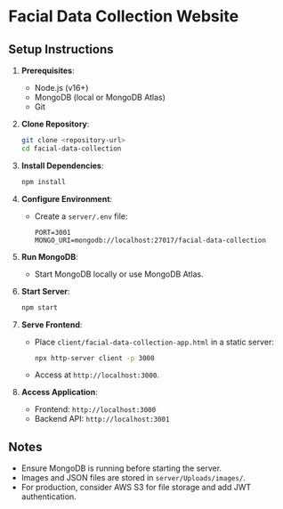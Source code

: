 # Facial Data Collection Website

## Setup Instructions

1. **Prerequisites**:
   - Node.js (v16+)
   - MongoDB (local or MongoDB Atlas)
   - Git

2. **Clone Repository**:
   ```bash
   git clone <repository-url>
   cd facial-data-collection
   ```

3. **Install Dependencies**:
   ```bash
   npm install
   ```

4. **Configure Environment**:
   - Create a `server/.env` file:
     ```env
     PORT=3001
     MONGO_URI=mongodb://localhost:27017/facial-data-collection
     ```

5. **Run MongoDB**:
   - Start MongoDB locally or use MongoDB Atlas.

6. **Start Server**:
   ```bash
   npm start
   ```

7. **Serve Frontend**:
   - Place `client/facial-data-collection-app.html` in a static server:
     ```bash
     npx http-server client -p 3000
     ```
   - Access at `http://localhost:3000`.

8. **Access Application**:
   - Frontend: `http://localhost:3000`
   - Backend API: `http://localhost:3001`

## Notes
- Ensure MongoDB is running before starting the server.
- Images and JSON files are stored in `server/Uploads/images/`.
- For production, consider AWS S3 for file storage and add JWT authentication.
